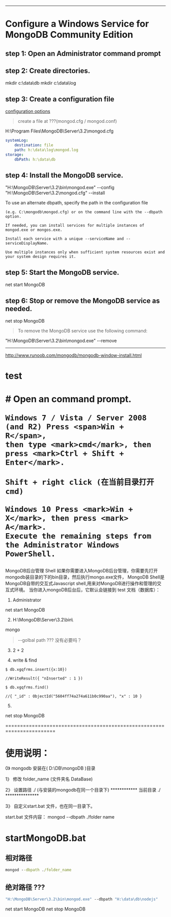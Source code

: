 
*****************************************************************

# Configure a Windows Service for MongoDB Community Edition

##  step 1: Open an Administrator command prompt


##  step 2: Create directories.


mkdir c:\data\db
mkdir c:\data\log


##  step 3: Create a configuration file

[configuration options](https://docs.mongodb.com/manual/reference/configuration-options/)

 > create a file at ???(mongod.cfg / mongod.conf)

H:\Program Files\MongoDB\Server\3.2\mongod.cfg 

```yaml
systemLog:
    destination: file
    path: h:\data\log\mongod.log
storage:
    dbPath: h:\data\db
``` 


##  step 4: Install the MongoDB service.


"H:\MongoDB\Server\3.2\bin\mongod.exe" --config "H:\MongoDB\Server\3.2\mongod.cfg" --install

<p>
    To use an alternate dbpath, specify the path in the configuration file 

    (e.g. C:\mongodb\mongod.cfg) or on the command line with the --dbpath option.

    If needed, you can install services for multiple instances of mongod.exe or mongos.exe. 

    Install each service with a unique --serviceName and --serviceDisplayName. 

    Use multiple instances only when sufficient system resources exist and your system design requires it.
</p>

## step 5: Start the MongoDB service.

net start MongoDB


## step 6: Stop or remove the MongoDB service as needed.

net stop MongoDB

> To remove the MongoDB service use the following command:

"H:\MongoDB\Server\3.2\bin\mongod.exe" --remove

******************************************************************

http://www.runoob.com/mongodb/mongodb-window-install.html


# test


<h1>
    # Open an command prompt.
    
    Windows 7 / Vista / Server 2008 (and R2) Press <span>Win + R</span>, 
    then type <mark>cmd</mark>, then press <mark>Ctrl + Shift + Enter</mark>.

    Shift + right click (在当前目录打开cmd)

    Windows 10 Press <mark>Win + X</mark>, then press <mark> A</mark>.
    Execute the remaining steps from the Administrator Windows PowerShell.
</h1>

<p>
    MongoDB后台管理 Shell  
    如果你需要进入MongoDB后台管理，你需要先打开mongodb装目录的下的bin目录，然后执行mongo.exe文件，  MongoDB Shell是MongoDB自带的交互式Javascript shell,用来对MongoDB进行操作和管理的交互式环境。  
    当你进入mongoDB后台后，它默认会链接到 test 文档（数据库）：  
</p>

1. Administrator

net start MongoDB

2. H:\MongoDB\Server\3.2\bin\

mongo

> --golbal path ??? 没有必要吗？

3.  2 + 2


4. write & find

```code
$ db.xgqfrms.insert({x:10})

//WriteResult({ "nInserted" : 1 })

$ db.xgqfrms.find()

//{ "_id" : ObjectId("5604ff74a274a611b0c990aa"), "x" : 10 }

``` 

5. 
net stop MongoDB



=======================================================================


# 使用说明：

0》
mongodb 安装在( D:\DB\mongoDB  )目录

1》
修改 folder_name (文件夹名 DataBase)

2》
设置路径  ./ (与安装的mongodb在同一个目录下) ************  当前目录 ./ ***************


3》
自定义start.bat 文件，也在同一目录下。

start.bat 文件内容：    mongod --dbpath ./folder name

# startMongoDB.bat

## 相对路径

```bat
mongod --dbpath ./folder_name
``` 

## 绝对路径 ??? 


```bat
"H:\MongoDB\Server\3.2\bin\mongod.exe" --dbpath "H:\data\db\nodejs"
``` 

net start MongoDB
net stop MongoDB